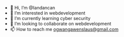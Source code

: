 - 👋 Hi, I’m @Iandancan
- 👀 I’m interested in webdevelopment
- 🌱 I’m currently learning cyber security
- 💞️ I’m looking to collaborate on webdevelopment
- 📫 How to reach me ogwangawenslaus@gmail.com

<!---
Iandancan/Iandancan is a ✨ special ✨ repository because its `README.md` (this file) appears on your GitHub profile.
You can click the Preview link to take a look at your changes.
--->
